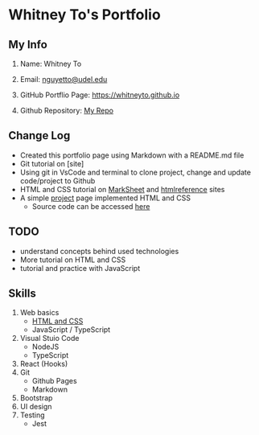 # Whitney To's Portfolio
## My Info
1. Name: Whitney To

2. Email: nguyetto@udel.edu

3. GitHub Portflio Page: https://whitneyto.github.io

4. Github Repository: [My Repo](https://github.com/Whitneyto/whitneyto.github.io.git)

## Change Log
- Created this portfolio page using Markdown with a README.md file
- Git tutorial on [site]
- Using git in VsCode and terminal to clone project, change and update code/project to Github
- HTML and CSS tutorial on [MarkSheet](https://marksheet.io/html-text.html) and [htmlreference](https://htmlreference.io/element/a/) sites
- A simple [project](https://whitneyto.github.io/FirstProject) page implemented HTML and CSS
    - Source code can be accessed [here](https://github.com/Whitneyto/MyPage.github.io)

## TODO
- understand concepts behind used technologies
- More tutorial on HTML and CSS
- tutorial and practice with JavaScript

## Skills
1. Web basics
    - [HTML and CSS](https://whitneyto.github.io/FirstProject)
    - JavaScript / TypeScript
2. Visual Stuio Code
    - NodeJS
    - TypeScript
3. React (Hooks)
4. Git
    - Github Pages
    - Markdown
5. Bootstrap
6. UI design
7. Testing
    - Jest


